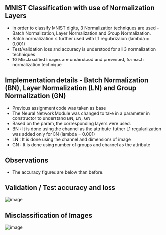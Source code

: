 MNIST Classification with use of Normalization Layers
-----------------------------------------------------
* In order to classify MNIST digits, 3 Normalization techniques are used - Batch Normalization, Layer Normalization and Group Normalization.
* Batch normalization is further used with L1 regularizaion (lambda = 0.001) 
* Test/validation loss and accuracy is understood for all 3 normalization techniques
* 10 Misclassified images are understood and presented, for each normalization technique

Implementation details - Batch Normalization (BN), Layer Normalization (LN) and Group Normalization (GN)
-------------------
* Previous assignment code was taken as base
* The Neural Network Module was changed to take in a parameter in constructor to understand BN, LN, GN
* Based on the param, the corresponding layers were used.
* BN : It is done using the channel as the attribute, futher L1 regularlization was added only for BN (lambda = 0.001)
* LN : It is done using the channel and dimensions of image
* GN : It is done using number of groups and channel as the attribute

Observations
-------------
* The accuracy figures are below than before.

Validation / Test accuracy and loss
--------------------------------------
![image](https://user-images.githubusercontent.com/10797988/140800230-8847ad5c-3e33-4acc-9c31-adb640ccb24b.png)


Misclassification of Images
--------------------------------------
![image](https://user-images.githubusercontent.com/10797988/140800330-1467ec70-30e7-410b-96de-ab08a02052d8.png)
